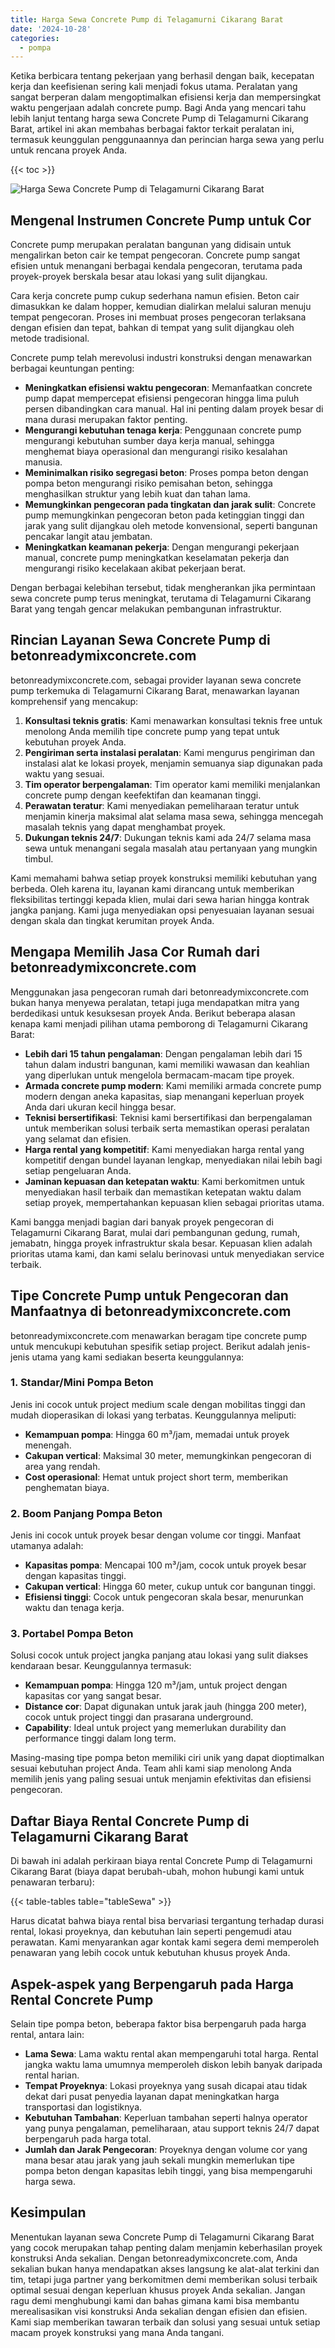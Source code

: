 ```yaml
---
title: Harga Sewa Concrete Pump di Telagamurni Cikarang Barat
date: '2024-10-28'
categories:
  - pompa
---
```


Ketika berbicara tentang pekerjaan yang berhasil dengan baik, kecepatan kerja dan keefisienan sering kali menjadi fokus utama. Peralatan yang sangat berperan dalam mengoptimalkan efisiensi kerja dan mempersingkat waktu pengerjaan adalah concrete pump. Bagi Anda yang mencari tahu lebih lanjut tentang harga sewa Concrete Pump di Telagamurni Cikarang Barat, artikel ini akan membahas berbagai faktor terkait peralatan ini, termasuk keunggulan penggunaannya dan perincian harga sewa yang perlu untuk rencana proyek Anda.

{{< toc >}}

![Harga Sewa Concrete Pump di Telagamurni Cikarang Barat](https://betoncor8.github.io/pump/concrete-pump%20(22).png)

## Mengenal Instrumen Concrete Pump untuk Cor

Concrete pump merupakan peralatan bangunan yang didisain untuk mengalirkan beton cair ke tempat pengecoran. Concrete pump sangat efisien untuk menangani berbagai kendala pengecoran, terutama pada proyek-proyek berskala besar atau lokasi yang sulit dijangkau.

Cara kerja concrete pump cukup sederhana namun efisien. Beton cair dimasukkan ke dalam hopper, kemudian dialirkan melalui saluran menuju tempat pengecoran. Proses ini membuat proses pengecoran terlaksana dengan efisien dan tepat, bahkan di tempat yang sulit dijangkau oleh metode tradisional.

Concrete pump telah merevolusi industri konstruksi dengan menawarkan berbagai keuntungan penting:

- **Meningkatkan efisiensi waktu pengecoran**: Memanfaatkan concrete pump dapat mempercepat efisiensi pengecoran hingga lima puluh persen dibandingkan cara manual. Hal ini penting dalam proyek besar di mana durasi merupakan faktor penting.
- **Mengurangi kebutuhan tenaga kerja**: Penggunaan concrete pump mengurangi kebutuhan sumber daya kerja manual, sehingga menghemat biaya operasional dan mengurangi risiko kesalahan manusia.
- **Meminimalkan risiko segregasi beton**: Proses pompa beton dengan pompa beton mengurangi risiko pemisahan beton, sehingga menghasilkan struktur yang lebih kuat dan tahan lama.
- **Memungkinkan pengecoran pada tingkatan dan jarak sulit**: Concrete pump memungkinkan pengecoran beton pada ketinggian tinggi dan jarak yang sulit dijangkau oleh metode konvensional, seperti bangunan pencakar langit atau jembatan.
- **Meningkatkan keamanan pekerja**: Dengan mengurangi pekerjaan manual, concrete pump meningkatkan keselamatan pekerja dan mengurangi risiko kecelakaan akibat pekerjaan berat.

Dengan berbagai kelebihan tersebut, tidak mengherankan jika permintaan sewa concrete pump terus meningkat, terutama di Telagamurni Cikarang Barat yang tengah gencar melakukan pembangunan infrastruktur.

## Rincian Layanan Sewa Concrete Pump di betonreadymixconcrete.com

betonreadymixconcrete.com, sebagai provider layanan sewa concrete pump terkemuka di Telagamurni Cikarang Barat, menawarkan layanan komprehensif yang mencakup:

1. **Konsultasi teknis gratis**: Kami menawarkan konsultasi teknis free untuk menolong Anda memilih tipe concrete pump yang tepat untuk kebutuhan proyek Anda.
2. **Pengiriman serta instalasi peralatan**: Kami mengurus pengiriman dan instalasi alat ke lokasi proyek, menjamin semuanya siap digunakan pada waktu yang sesuai.
3. **Tim operator berpengalaman**: Tim operator kami memiliki menjalankan concrete pump dengan keefektifan dan keamanan tinggi.
4. **Perawatan teratur**: Kami menyediakan pemeliharaan teratur untuk menjamin kinerja maksimal alat selama masa sewa, sehingga mencegah masalah teknis yang dapat menghambat proyek.
5. **Dukungan teknis 24/7**: Dukungan teknis kami ada 24/7 selama masa sewa untuk menangani segala masalah atau pertanyaan yang mungkin timbul.

Kami memahami bahwa setiap proyek konstruksi memiliki kebutuhan yang berbeda. Oleh karena itu, layanan kami dirancang untuk memberikan fleksibilitas tertinggi kepada klien, mulai dari sewa harian hingga kontrak jangka panjang. Kami juga menyediakan opsi penyesuaian layanan sesuai dengan skala dan tingkat kerumitan proyek Anda.

## Mengapa Memilih Jasa Cor Rumah dari betonreadymixconcrete.com

Menggunakan jasa pengecoran rumah dari betonreadymixconcrete.com bukan hanya menyewa peralatan, tetapi juga mendapatkan mitra yang berdedikasi untuk kesuksesan proyek Anda. Berikut beberapa alasan kenapa kami menjadi pilihan utama pemborong di Telagamurni Cikarang Barat:

- **Lebih dari 15 tahun pengalaman**: Dengan pengalaman lebih dari 15 tahun dalam industri bangunan, kami memiliki wawasan dan keahlian yang diperlukan untuk mengelola bermacam-macam tipe proyek.
- **Armada concrete pump modern**: Kami memiliki armada concrete pump modern dengan aneka kapasitas, siap menangani keperluan proyek Anda dari ukuran kecil hingga besar.
- **Teknisi bersertifikasi**: Teknisi kami bersertifikasi dan berpengalaman untuk memberikan solusi terbaik serta memastikan operasi peralatan yang selamat dan efisien.
- **Harga rental yang kompetitif**: Kami menyediakan harga rental yang kompetitif dengan bundel layanan lengkap, menyediakan nilai lebih bagi setiap pengeluaran Anda.
- **Jaminan kepuasan dan ketepatan waktu**: Kami berkomitmen untuk menyediakan hasil terbaik dan memastikan ketepatan waktu dalam setiap proyek, mempertahankan kepuasan klien sebagai prioritas utama.

Kami bangga menjadi bagian dari banyak proyek pengecoran di Telagamurni Cikarang Barat, mulai dari pembangunan gedung, rumah, jemabatn, hingga proyek infrastruktur skala besar. Kepuasan klien adalah prioritas utama kami, dan kami selalu berinovasi untuk menyediakan service terbaik.

## Tipe Concrete Pump untuk Pengecoran dan Manfaatnya di betonreadymixconcrete.com

betonreadymixconcrete.com menawarkan beragam tipe concrete pump untuk mencukupi kebutuhan spesifik setiap project. Berikut adalah jenis-jenis utama yang kami sediakan beserta keunggulannya:

### 1\. Standar/Mini Pompa Beton

Jenis ini cocok untuk project medium scale dengan mobilitas tinggi dan mudah dioperasikan di lokasi yang terbatas. Keunggulannya meliputi:

- **Kemampuan pompa**: Hingga 60 m³/jam, memadai untuk proyek menengah.
- **Cakupan vertical**: Maksimal 30 meter, memungkinkan pengecoran di area yang rendah.
- **Cost operasional**: Hemat untuk project short term, memberikan penghematan biaya.

### 2\. Boom Panjang Pompa Beton

Jenis ini cocok untuk proyek besar dengan volume cor tinggi. Manfaat utamanya adalah:

- **Kapasitas pompa**: Mencapai 100 m³/jam, cocok untuk proyek besar dengan kapasitas tinggi.
- **Cakupan vertical**: Hingga 60 meter, cukup untuk cor bangunan tinggi.
- **Efisiensi tinggi**: Cocok untuk pengecoran skala besar, menurunkan waktu dan tenaga kerja.

### 3\. Portabel Pompa Beton

Solusi cocok untuk project jangka panjang atau lokasi yang sulit diakses kendaraan besar. Keunggulannya termasuk:

- **Kemampuan pompa**: Hingga 120 m³/jam, untuk project dengan kapasitas cor yang sangat besar.
- **Distance cor**: Dapat digunakan untuk jarak jauh (hingga 200 meter), cocok untuk project tinggi dan prasarana underground.
- **Capability**: Ideal untuk project yang memerlukan durability dan performance tinggi dalam long term.

Masing-masing tipe pompa beton memiliki ciri unik yang dapat dioptimalkan sesuai kebutuhan project Anda. Team ahli kami siap menolong Anda memilih jenis yang paling sesuai untuk menjamin efektivitas dan efisiensi pengecoran.

## Daftar Biaya Rental Concrete Pump di Telagamurni Cikarang Barat

Di bawah ini adalah perkiraan biaya rental Concrete Pump di Telagamurni Cikarang Barat (biaya dapat berubah-ubah, mohon hubungi kami untuk penawaran terbaru):

{{< table-tables table="tableSewa" >}}

Harus dicatat bahwa biaya rental bisa bervariasi tergantung terhadap durasi rental, lokasi proyeknya, dan kebutuhan lain seperti pengemudi atau perawatan. Kami menyarankan agar kontak kami segera demi memperoleh penawaran yang lebih cocok untuk kebutuhan khusus proyek Anda.

## Aspek-aspek yang Berpengaruh pada Harga Rental Concrete Pump

Selain tipe pompa beton, beberapa faktor bisa berpengaruh pada harga rental, antara lain:

- **Lama Sewa**: Lama waktu rental akan mempengaruhi total harga. Rental jangka waktu lama umumnya memperoleh diskon lebih banyak daripada rental harian.
- **Tempat Proyeknya**: Lokasi proyeknya yang susah dicapai atau tidak dekat dari pusat penyedia layanan dapat meningkatkan harga transportasi dan logistiknya.
- **Kebutuhan Tambahan**: Keperluan tambahan seperti halnya operator yang punya pengalaman, pemeliharaan, atau support teknis 24/7 dapat berpengaruh pada harga total.
- **Jumlah dan Jarak Pengecoran**: Proyeknya dengan volume cor yang mana besar atau jarak yang jauh sekali mungkin memerlukan tipe pompa beton dengan kapasitas lebih tinggi, yang bisa mempengaruhi harga sewa.

## Kesimpulan

Menentukan layanan sewa Concrete Pump di Telagamurni Cikarang Barat yang cocok merupakan tahap penting dalam menjamin keberhasilan proyek konstruksi Anda sekalian. Dengan betonreadymixconcrete.com, Anda sekalian bukan hanya mendapatkan akses langsung ke alat-alat terkini dan tim, tetapi juga partner yang berkomitmen demi memberikan solusi terbaik optimal sesuai dengan keperluan khusus proyek Anda sekalian. Jangan ragu demi menghubungi kami dan bahas gimana kami bisa membantu merealisasikan visi konstruksi Anda sekalian dengan efisien dan efisien. Kami siap memberikan tawaran terbaik dan solusi yang sesuai untuk setiap macam proyek konstruksi yang mana Anda tangani.
